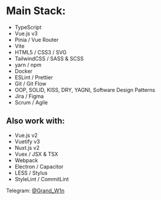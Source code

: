 # Main Stack: #
- TypeScript
- Vue.js v3
- Pinia / Vue Router
- Vite
- HTML5 / CSS3 / SVG
- TailwindCSS / SASS & SCSS
- yarn / npm
- Docker
- ESLint / Prettier
- Git / Git Flow
- OOP, SOLID, KISS, DRY, YAGNI, Software Design Patterns
- Jira / Figma
- Scrum / Agile
## Also work with: #
- Vue.js v2
- Vuetify v3
- Nuxt.js v2
- Vuex / JSX & TSX
- Webpack
- Electron / Capacitor
- LESS / Stylus
- StyleLint / CommitLint

Telegram: [@Grand_W1n](https://t.me/Grand_W1n "Open in Telegram")
